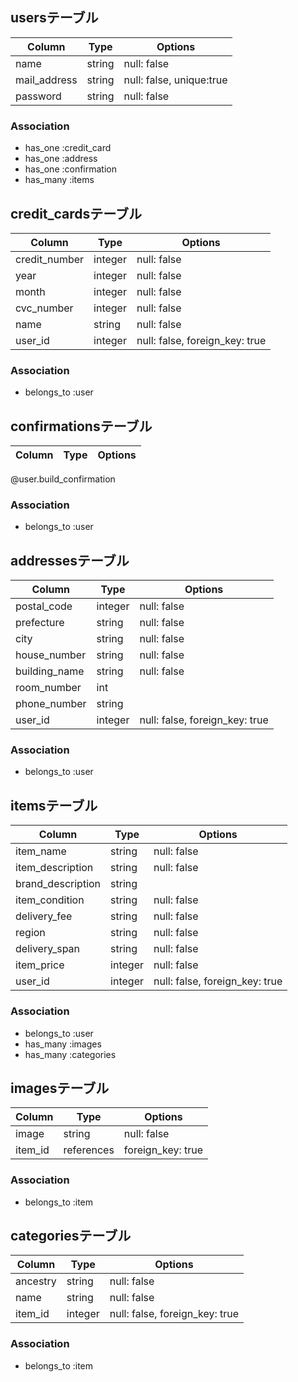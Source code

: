 

## usersテーブル

|Column|Type|Options|
|------|----|-------|
|name|string|null: false|
|mail_address|string|null: false, unique:true|
|password|string|null: false|

### Association
- has_one :credit_card
- has_one :address
- has_one :confirmation
- has_many :items




## credit_cardsテーブル

|Column|Type|Options|
|------|----|-------|
|credit_number|integer|null: false|
|year|integer|null: false|
|month|integer|null: false|
|cvc_number|integer|null: false|
|name|string|null: false|
|user_id|integer|null: false, foreign_key: true|

### Association
- belongs_to :user




## confirmationsテーブル

|Column|Type|Options|
|------|----|-------|
@user.build_confirmation

### Association
- belongs_to :user




## addressesテーブル

|Column|Type|Options|
|------|----|-------|
|postal_code|integer|null: false|
|prefecture|string|null: false|
|city|string|null: false|
|house_number|string|null: false|
|building_name|string|null: false|
|room_number|int|
|phone_number|string|
|user_id|integer|null: false, foreign_key: true|

### Association
- belongs_to :user




## itemsテーブル

|Column|Type|Options|
|------|----|-------|
|item_name|string|null: false|
|item_description|string|null: false|
|brand_description|string|
|item_condition|string|null: false|
|delivery_fee|string|null: false|
|region|string|null: false|
|delivery_span|string|null: false|
|item_price|integer|null: false|
|user_id|integer|null: false, foreign_key: true|

### Association
- belongs_to :user
- has_many :images
- has_many :categories




## imagesテーブル

|Column|Type|Options|
|------|----|-------|
|image|string|null: false|
|item_id|references|foreign_key: true|

### Association
- belongs_to :item





## categoriesテーブル

|Column|Type|Options|
|------|----|-------|
|ancestry|string|null: false|
|name|string|null: false|
|item_id|integer|null: false, foreign_key: true|

### Association
- belongs_to :item

